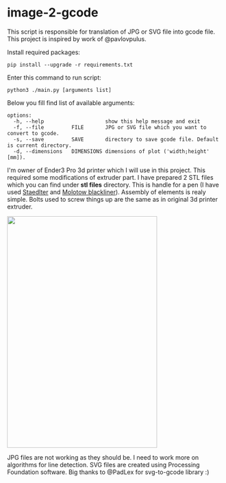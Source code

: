 # image-2-gcode
This script is responsible for translation of JPG or SVG file into gcode file. This project is inspired by work of @pavlovpulus.

Install required packages:
```
pip install --upgrade -r requirements.txt
```

Enter this command to run script:
```
python3 ./main.py [arguments list]
```

Below you fill find list of available arguments:
```
options:
  -h, --help                    show this help message and exit
  -f, --file         FILE       JPG or SVG file which you want to convert to gcode.
  -s, --save         SAVE       directory to save gcode file. Default is current directory.
  -d, --dimensions   DIMENSIONS dimensions of plot ('width;height' [mm]).
```

I'm owner of Ender3 Pro 3d printer which I will use in this project. This required some modifications of extruder part.
I have prepared 2 STL files which you can find under **stl files** directory. This is handle for a pen (I have used [Staedlter](https://www.amazon.com/STAEDTLER-LUMOCOLOR-PERM-BLACK-317-9/dp/B00211XD0A/ref=sr_1_41?crid=2PESK4SWYF090&keywords=staedtler+lumocolor&qid=1686762641&sprefix=staedtler+lumocolo%2Caps%2C190&sr=8-41) and [Molotow blackliner](https://shop.molotow.com/en/waterproof-fineliner-sets-blackliner.html)).
Assembly of elements is realy simple. Bolts used to screw things up are the same as in original 3d printer extruder.

<img src="https://github.com/RomanczykMichal/image-2-gcode/assets/80456075/60a76202-350d-48ea-bb02-4d6cc934bf1b" data-canonical-src="https://github.com/RomanczykMichal/image-2-gcode/assets/80456075/60a76202-350d-48ea-bb02-4d6cc934bf1b" width="350" height="540" />


JPG files are not working as they should be. I need to work more on algorithms for line detection.
SVG files are created using Processing Foundation software. 
Big thanks to @PadLex for svg-to-gcode library :)